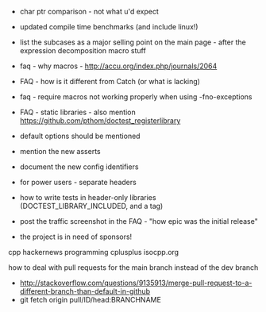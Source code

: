 - char ptr comparison - not what u'd expect
- updated compile time benchmarks (and include linux!)
- list the subcases as a major selling point on the main page - after the expression decomposition macro stuff
- faq - why macros - http://accu.org/index.php/journals/2064
- FAQ - how is it different from Catch (or what is lacking)
- faq - require macros not working properly when using -fno-exceptions
- FAQ - static libraries - also mention https://github.com/pthom/doctest_registerlibrary
- default options should be mentioned
- mention the new asserts
- document the new config identifiers
- for power users - separate headers
- how to write tests in header-only libraries (DOCTEST_LIBRARY_INCLUDED, and a tag)
- post the traffic screenshot in the FAQ - "how epic was the initial release"












- the project is in need of sponsors!

cpp
hackernews
programming
cplusplus
isocpp.org





how to deal with pull requests for the main branch instead of the dev branch
- http://stackoverflow.com/questions/9135913/merge-pull-request-to-a-different-branch-than-default-in-github
- git fetch origin pull/ID/head:BRANCHNAME

